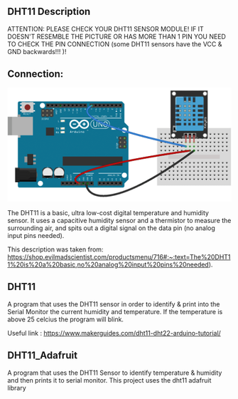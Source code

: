 DHT11 Description
--------------

ATTENTION: PLEASE CHECK YOUR DHT11 SENSOR MODULE! IF IT DOESN'T RESEMBLE THE PICTURE OR HAS MORE THAN 1 PIN YOU NEED TO CHECK THE PIN CONNECTION (some DHT11 sensors have the VCC & GND backwards!!! )! 


Connection:
--------------

![](https://raw.githubusercontent.com/AlexandrosPanag/My_Arduino_Projects/main/DHT11/Connection.png)


The DHT11 is a basic, ultra low-cost digital temperature and humidity sensor. It uses a capacitive humidity sensor and a thermistor to measure the surrounding air, and spits out a digital signal on the data pin (no analog input pins needed).

This description was taken from: https://shop.evilmadscientist.com/productsmenu/716#:~:text=The%20DHT11%20is%20a%20basic,no%20analog%20input%20pins%20needed).




DHT11
--------------


A program that uses the DHT11 sensor in order to identify & print into the Serial Monitor the current humidity and temperature.
If the temperature is above 25 celcius the program will blink.

Useful link : https://www.makerguides.com/dht11-dht22-arduino-tutorial/


DHT11_Adafruit
---------------

A program that uses the DHT11 Sensor to identify temperature & humidity and then prints it to serial monitor. This project uses the dht11 adafruit library
